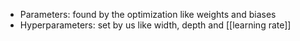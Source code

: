 - Parameters: found by the optimization like weights and biases
- Hyperparameters: set by us like width, depth and [[learning rate]]